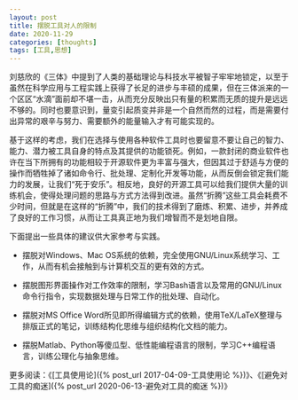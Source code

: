 ```yaml
---
layout: post
title: 摆脱工具对人的限制
date: 2020-11-29
categories: [thoughts]
tags: [工具,思想]
---
```


刘慈欣的《三体》中提到了人类的基础理论与科技水平被智子牢牢地锁定，以至于虽然在科学应用与工程实践上获得了长足的进步与丰硕的成果，但在三体派来的一个区区“水滴”面前却不堪一击，从而充分反映出只有量的积累而无质的提升是远远不够的。同时也要意识到，量变引起质变并非是一个自然而然的过程，而是需要付出异常的艰辛与努力、需要额外的能量输入才有可能实现的。

基于这样的考虑，我们在选择与使用各种软件工具时也要留意不要让自己的智力、能力、潜力被工具自身的特点及其提供的功能锁死。例如，一款封闭的商业软件也许在当下所拥有的功能相较于开源软件更为丰富与强大，但因其过于舒适与方便的操作而牺牲掉了诸如命令行、批处理、定制化开发等功能，从而反倒会锁定我们能力的发展，让我们“死于安乐”。相反地，良好的开源工具可以给我们提供大量的训练机会，使得处理问题的思路与方式方法得到改进。虽然“折腾”这些工具会耗费不少时间，但就是在这样的“折腾”中，我们的技术得到了磨炼、积累、进步，并养成了良好的工作习惯，从而让工具真正地为我们增智而不是划地自限。

下面提出一些具体的建议供大家参考与实践。

* 摆脱对Windows、Mac OS系统的依赖，完全使用GNU/Linux系统学习、工作，从而有机会接触到与计算机交互的更有效的方式。

* 摆脱图形界面操作对工作效率的限制，学习Bash语言以及常用的GNU/Linux命令行指令，实现数据处理与日常工作的批处理、自动化。

* 摆脱对MS Office Word所见即所得编辑方式的依赖，使用TeX/LaTeX整理与排版正式的笔记，训练结构化思维与组织结构化文档的能力。

* 摆脱Matlab、Python等傻瓜型、低性能编程语言的限制，学习C++编程语言，训练公理化与抽象思维。

更多阅读：《[工具使用论]({% post_url 2017-04-09-工具使用论 %})》、《[避免对工具的痴迷]({% post_url 2020-06-13-避免对工具的痴迷 %})》
